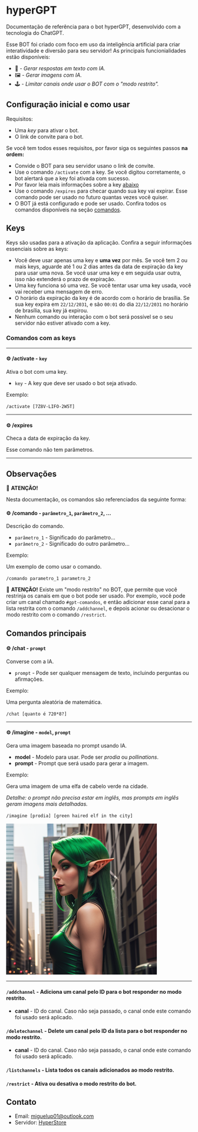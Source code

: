 # hyperGPT

Documentação de referência para o bot hyperGPT, desenvolvido com a tecnologia do ChatGPT.

Esse BOT foi criado com foco em uso da inteligência artificial para criar interatividade e diversão para seu servidor!
As principais funcionialidades estão disponíveis:

- 🤖 - *Gerar respostas em texto com IA.*
- 🖼️ - *Gerar imagens com IA.*
- 🕹️ - *Limitar canais onde usar o BOT com o "modo restrito".*

## Configuração inicial e como usar

Requisitos:

- Uma *key* para ativar o bot.
- O link de convite para o bot.

Se você tem todos esses requisitos, por favor siga os seguintes passos **na ordem:**

- Convide o BOT para seu servidor usano o link de convite.
- Use o comando `/activate` com a key. Se você digitou corretamente, o bot alertará que a key foi ativada com sucesso.
- Por favor leia mais informações sobre a key [abaixo](#keys)
- Use o comando `/expires` para checar quando sua key vai expirar. Esse comando pode ser usado no futuro quantas vezes você quiser.
- O BOT já está configurado e pode ser usado. Confira todos os comandos disponíveis na seção [comandos](#comandos).

## Keys

Keys são usadas para a ativação da aplicação. Confira a seguir informações essenciais sobre as keys:

- Você deve usar apenas uma key e **uma vez** por mês. Se você tem 2 ou mais keys, aguarde até 1 ou 2 dias antes da data de expiração da key para usar uma nova. Se você usar uma key e em seguida usar outra, isso não extenderá o prazo de expiração.
- Uma key funciona só uma vez. Se você tentar usar uma key usada, você vai receber uma mensagem de erro.
- O horário da expiração da key é de acordo com o horário de brasília. Se sua key expira em `22/12/2031`, e são `00:01` do dia `22/12/2031` no horário de brasília, sua key já expirou.
- Nenhum comando ou interação com o bot será possível se o seu servidor não estiver ativado com a key.

### Comandos com as keys

---

#### ⚙️ /activate - `key` 
Ativa o bot com uma key.

- `key` - A key que deve ser usado o bot seja ativado.

Exemplo:

`/activate [7Z8V-LIFO-2W5T]`

---

#### ⚙️ /expires 
Checa a data de expiração da key.

Esse comando não tem parâmetros.

---

## Observações

🚩 **ATENÇÃO!**

Nesta documentação, os comandos são referenciados da seguinte forma:

#### ⚙️ **/comando** - `parâmetro_1`, `parâmetro_2`, ...
Descrição do comando.

- `parâmetro_1` - Significado do parâmetro...
- `parâmetro_2` - Significado do outro parâmetro...

Exemplo:

Um exemplo de como usar o comando.

`/comando parametro_1 parametro_2`

🚩 **ATENÇÃO!**
Existe um "modo restrito" no BOT, que permite que você restrinja os canais em que o bot pode ser usado. Por exemplo, você pode criar um canal chamado `#gpt-comandos`, e então adicionar esse canal para a lista restrita com o comando `/addchannel`, e depois acionar ou desacionar o modo restrito com o comando `/restrict`.

## Comandos principais

#### ⚙️ /chat - `prompt` 
Converse com a IA.

- `prompt` - Pode ser qualquer mensagem de texto, incluindo perguntas ou afirmações.

Exemplo:

Uma pergunta aleatória de matemática.

`/chat [quanto é 720*8?]`

---

#### ⚙️ /imagine - `model`, `prompt`
Gera uma imagem baseada no prompt usando IA.

- **model** - Modelo para usar. Pode ser *prodia* ou *pollinations*.
- **prompt** - Prompt que será usado para gerar a imagem.

Exemplo:

Gera uma imagem de uma elfa de cabelo verde na cidade. 

*Detalhe: o prompt não precisa estar em inglês, mas prompts em inglês geram imagens mais detalhadas.*

`/imagine [prodia] [green haired elf in the city]`

![Elfa de cabelo verde na cidade.](elf.png)

---

#### `/addchannel` - Adiciona um canal pelo ID para o bot responder no modo restrito.

- **canal** - ID do canal. Caso não seja passado, o canal onde este comando foi usado será aplicado.

#### `/deletechannel` - Delete um canal pelo ID da lista para o bot responder no modo restrito.

- **canal** - ID do canal. Caso não seja passado, o canal onde este comando foi usado será aplicado.

#### `/listchannels` - Lista todos os canais adicionados ao modo restrito.

#### `/restrict` - Ativa ou desativa o modo restrito do bot.

## Contato

- Email: miguelup01@outlook.com
- Servidor: [HyperStore](https://discord.gg/M7FURN5R88)
